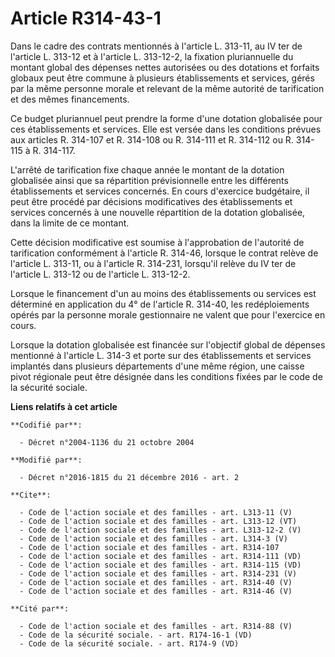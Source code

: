 # Article R314-43-1

Dans le cadre des contrats mentionnés à l'article L. 313-11, au IV ter de l'article L. 313-12 et à l'article L. 313-12-2, la
fixation pluriannuelle du montant global des dépenses nettes autorisées ou des dotations et forfaits globaux peut être
commune à plusieurs établissements et services, gérés par la même personne morale et relevant de la même autorité de
tarification et des mêmes financements. 

Ce budget pluriannuel peut prendre la forme d'une dotation globalisée pour ces établissements et services. Elle est versée
dans les conditions prévues aux articles R. 314-107 et R. 314-108 ou R. 314-111 et R. 314-112 ou R. 314-115 à R. 314-117. 

L'arrêté de tarification fixe chaque année le montant de la dotation globalisée ainsi que sa répartition prévisionnelle entre
les différents établissements et services concernés. En cours d'exercice budgétaire, il peut être procédé par décisions
modificatives des établissements et services concernés à une nouvelle répartition de la dotation globalisée, dans la limite
de ce montant. 

Cette décision modificative est soumise à l'approbation de l'autorité de tarification conformément à l'article R. 314-46,
lorsque le contrat relève de l'article L. 313-11, ou à l'article R. 314-231, lorsqu'il relève du IV ter de l'article L.
313-12 ou de l'article L. 313-12-2. 

Lorsque le financement d'un au moins des établissements ou services est déterminé en application du 4° de l'article R.
314-40, les redéploiements opérés par la personne morale gestionnaire ne valent que pour l'exercice en cours. 

Lorsque la dotation globalisée est financée sur l'objectif global de dépenses mentionné à l'article L. 314-3 et porte sur des
établissements et services implantés dans plusieurs départements d'une même région, une caisse pivot régionale peut être
désignée dans les conditions fixées par le code de la sécurité sociale.

**Liens relatifs à cet article**

	**Codifié par**:

	  - Décret n°2004-1136 du 21 octobre 2004

	**Modifié par**:

	  - Décret n°2016-1815 du 21 décembre 2016 - art. 2

	**Cite**:

	  - Code de l'action sociale et des familles - art. L313-11 (V)
	  - Code de l'action sociale et des familles - art. L313-12 (VT)
	  - Code de l'action sociale et des familles - art. L313-12-2 (V)
	  - Code de l'action sociale et des familles - art. L314-3 (V)
	  - Code de l'action sociale et des familles - art. R314-107
	  - Code de l'action sociale et des familles - art. R314-111 (VD)
	  - Code de l'action sociale et des familles - art. R314-115 (VD)
	  - Code de l'action sociale et des familles - art. R314-231 (V)
	  - Code de l'action sociale et des familles - art. R314-40 (V)
	  - Code de l'action sociale et des familles - art. R314-46 (V)

	**Cité par**:

	  - Code de l'action sociale et des familles - art. R314-88 (V)
	  - Code de la sécurité sociale. - art. R174-16-1 (VD)
	  - Code de la sécurité sociale. - art. R174-9 (VD)
